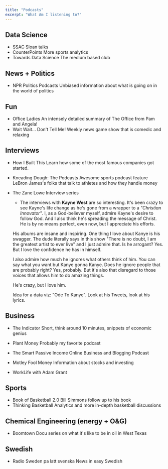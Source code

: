 ```yaml
---
title: "Podcasts"
excerpt: "What Am I listening to?"
---
```





## Data Science
- SSAC
Sloan talks
- CounterPoints
More sports analytics
- Towards Data Science
The medium based club

## News + Politics
- NPR Politics Podcasts
Unbiased information about what is going on in the world of politics

## Fun
- Office Ladies
An intensely detailed summary of The Office from Pam and Angela!
- Wait Wait... Don't Tell Me!
Weekly news game show that is comedic and relaxing

## Interviews
- How I Built This
Learn how some of the most famous companies got started.
- Kneading Dough: The Podcasts
Awesome sports podcast feature LeBron James's folks that talk to athletes and how they handle money
- The Zane Lowe Interview series
  - The interviews with **Kayne West** are so interesting. It's been crazy to see Kayne's life change as he's gone from a wrapper to a *"Christian Innovator"*. I, as a God-believer myself, admire Kayne's desire to follow God. And I also think he's spreading the message of Christ. He is by no means perfect, even now, but I appreciate his efforts.

  His albums are insane and inspiring. One thing I love about Kanye is his swagger. The dude literally says in this show "There is no doubt, I am the greatest artist to ever live" and I just admire that. Is he arrogant? Yes. But I love the confidence he has in himself.

  I also admire how much he ignores what others think of him. You can say what you want but Kanye gonna Kanye. Does he ignore people that are probably right? Yes, probably. But it's also that disregard to those voices that allows him to do amazing things.

  He's crazy, but I love him.

  Idea for a data viz: "Ode To Kanye". Look at his Tweets, look at his lyrics. 

## Business
- The Indicator
Short, think around 10 minutes, snippets of economic genius
- Plant Money
Probably my favorite podcast

- The Smart Passive Income Online Business and Blogging Podcast
- Motley Fool Money
Information about stocks and investing
- WorkLife with Adam Grant

## Sports
- Book of Basketball 2.0
Bill Simmons follow up to his book
- Thinking Basketball
Analytics and more in-depth basketball discussions

## Chemical Engineering (energy + O&G)
- Boomtown
Docu series on what it's like to be in oil in West Texas

## Swedish
- Radio Sweden pa latt svenska
News in easy Swedish
